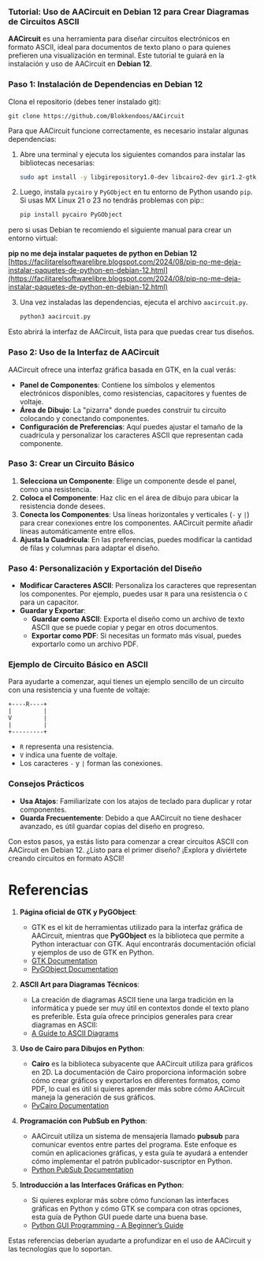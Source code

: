 ### Tutorial: Uso de AACircuit en Debian 12 para Crear Diagramas de Circuitos ASCII

**AACircuit** es una herramienta para diseñar circuitos electrónicos en formato ASCII, ideal para documentos de texto plano o para quienes prefieren una visualización en terminal. Este tutorial te guiará en la instalación y uso de AACircuit en **Debian 12**.

### Paso 1: Instalación de Dependencias en Debian 12

Clona el repositorio (debes tener instalado git):

```
git clone https://github.com/Blokkendoos/AACircuit
```

Para que AACircuit funcione correctamente, es necesario instalar algunas dependencias:

1. Abre una terminal y ejecuta los siguientes comandos para instalar las bibliotecas necesarias:

   ```bash
   sudo apt install -y libgirepository1.0-dev libcairo2-dev gir1.2-gtk-3.0
   ```

2. Luego, instala `pycairo` y `PyGObject` en tu entorno de Python usando `pip`. Si usas MX Linux 21 o 23 no tendrás problemas con pip::

   ```bash
   pip install pycairo PyGObject
   ```
   
pero si usas Debian te recomiendo el siguiente manual para crear un entorno virtual:

**pip no me deja instalar paquetes de python en Debian 12**
[https://facilitarelsoftwarelibre.blogspot.com/2024/08/pip-no-me-deja-instalar-paquetes-de-python-en-debian-12.html](https://facilitarelsoftwarelibre.blogspot.com/2024/08/pip-no-me-deja-instalar-paquetes-de-python-en-debian-12.html)

3. Una vez instaladas las dependencias, ejecuta el archivo `aacircuit.py`. 

   ```bash
   python3 aacircuit.py
   ```

Esto abrirá la interfaz de AACircuit, lista para que puedas crear tus diseños.

### Paso 2: Uso de la Interfaz de AACircuit

AACircuit ofrece una interfaz gráfica basada en GTK, en la cual verás:
- **Panel de Componentes**: Contiene los símbolos y elementos electrónicos disponibles, como resistencias, capacitores y fuentes de voltaje.
- **Área de Dibujo**: La "pizarra" donde puedes construir tu circuito colocando y conectando componentes.
- **Configuración de Preferencias**: Aquí puedes ajustar el tamaño de la cuadrícula y personalizar los caracteres ASCII que representan cada componente.

### Paso 3: Crear un Circuito Básico

1. **Selecciona un Componente**: Elige un componente desde el panel, como una resistencia.
2. **Coloca el Componente**: Haz clic en el área de dibujo para ubicar la resistencia donde desees.
3. **Conecta los Componentes**: Usa líneas horizontales y verticales (`-` y `|`) para crear conexiones entre los componentes. AACircuit permite añadir líneas automáticamente entre ellos.
4. **Ajusta la Cuadrícula**: En las preferencias, puedes modificar la cantidad de filas y columnas para adaptar el diseño.

### Paso 4: Personalización y Exportación del Diseño

- **Modificar Caracteres ASCII**: Personaliza los caracteres que representan los componentes. Por ejemplo, puedes usar `R` para una resistencia o `C` para un capacitor.
- **Guardar y Exportar**:
  - **Guardar como ASCII**: Exporta el diseño como un archivo de texto ASCII que se puede copiar y pegar en otros documentos.
  - **Exportar como PDF**: Si necesitas un formato más visual, puedes exportarlo como un archivo PDF.

### Ejemplo de Circuito Básico en ASCII

Para ayudarte a comenzar, aquí tienes un ejemplo sencillo de un circuito con una resistencia y una fuente de voltaje:

```
+----R----+
|         |
V         |
|         |
+---------+
```

- `R` representa una resistencia.
- `V` indica una fuente de voltaje.
- Los caracteres `-` y `|` forman las conexiones.

### Consejos Prácticos

- **Usa Atajos**: Familiarízate con los atajos de teclado para duplicar y rotar componentes.
- **Guarda Frecuentemente**: Debido a que AACircuit no tiene deshacer avanzado, es útil guardar copias del diseño en progreso.

Con estos pasos, ya estás listo para comenzar a crear circuitos ASCII con AACircuit en Debian 12. ¿Listo para el primer diseño? ¡Explora y diviértete creando circuitos en formato ASCII!


# Referencias

1. **Página oficial de GTK y PyGObject**:
   - GTK es el kit de herramientas utilizado para la interfaz gráfica de AACircuit, mientras que **PyGObject** es la biblioteca que permite a Python interactuar con GTK. Aquí encontrarás documentación oficial y ejemplos de uso de GTK en Python.
   - [GTK Documentation](https://docs.gtk.org/)
   - [PyGObject Documentation](https://pygobject.readthedocs.io/en/latest/)

2. **ASCII Art para Diagramas Técnicos**:
   - La creación de diagramas ASCII tiene una larga tradición en la informática y puede ser muy útil en contextos donde el texto plano es preferible. Esta guía ofrece principios generales para crear diagramas en ASCII:
   - [A Guide to ASCII Diagrams](https://asciiflow.com/)

3. **Uso de Cairo para Dibujos en Python**:
   - **Cairo** es la biblioteca subyacente que AACircuit utiliza para gráficos en 2D. La documentación de Cairo proporciona información sobre cómo crear gráficos y exportarlos en diferentes formatos, como PDF, lo cual es útil si quieres aprender más sobre cómo AACircuit maneja la generación de sus gráficos.
   - [PyCairo Documentation](https://pycairo.readthedocs.io/en/latest/)

4. **Programación con PubSub en Python**:
   - AACircuit utiliza un sistema de mensajería llamado **pubsub** para comunicar eventos entre partes del programa. Este enfoque es común en aplicaciones gráficas, y esta guía te ayudará a entender cómo implementar el patrón publicador-suscriptor en Python.
   - [Python PubSub Documentation](https://pypubsub.readthedocs.io/en/latest/)

5. **Introducción a las Interfaces Gráficas en Python**:
   - Si quieres explorar más sobre cómo funcionan las interfaces gráficas en Python y cómo GTK se compara con otras opciones, esta guía de Python GUI puede darte una buena base.
   - [Python GUI Programming - A Beginner’s Guide](https://realpython.com/python-gui-programming/) 

Estas referencias deberían ayudarte a profundizar en el uso de AACircuit y las tecnologías que lo soportan.